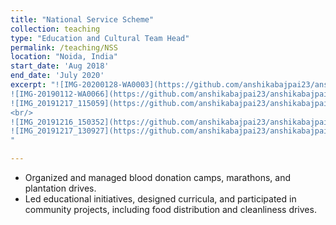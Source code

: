 ```yaml
---
title: "National Service Scheme"
collection: teaching
type: "Education and Cultural Team Head"
permalink: /teaching/NSS
location: "Noida, India"
start_date: 'Aug 2018'
end_date: 'July 2020'
excerpt: "![IMG-20200128-WA0003](https://github.com/anshikabajpai23/anshikabajpai23.github.io/assets/40437600/04228ba0-4ff4-4b81-ba94-2062fb01e979) |
![IMG-20190112-WA0066](https://github.com/anshikabajpai23/anshikabajpai23.github.io/assets/40437600/d05dbf63-8914-4d96-b4a9-bbac78c4fc98) |
![IMG_20191217_115059](https://github.com/anshikabajpai23/anshikabajpai23.github.io/assets/40437600/16118949-7fdd-4798-bdca-7e3eb891ea79) 
<br/>
![IMG_20191216_150352](https://github.com/anshikabajpai23/anshikabajpai23.github.io/assets/40437600/959fda53-b648-45db-a3bd-e32cd180c167) |
![IMG_20191217_130927](https://github.com/anshikabajpai23/anshikabajpai23.github.io/assets/40437600/4c1e9ead-70b9-44fd-b832-1692646cfd04) 
"

---
```


  * Organized and managed blood donation camps, marathons, and plantation drives.
  * Led educational initiatives, designed curricula, and participated in community projects, including food distribution and cleanliness drives.


